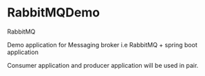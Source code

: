 # RabbitMQDemo
RabbitMQ

Demo application for Messaging broker i.e RabbitMQ + spring boot application

Consumer application and producer application will be used in pair.


